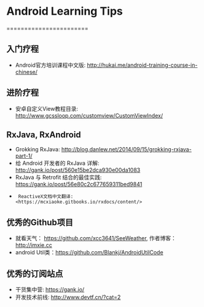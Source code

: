 # Android Learning Tips
=======================
##	入门疗程
*	Android官方培训课程中文版: <http://hukai.me/android-training-course-in-chinese/>


## 	进阶疗程
*	安卓自定义View教程目录: <http://www.gcssloop.com/customview/CustomViewIndex/>

##	RxJava, RxAndroid
 * 	Grokking RxJava: <http://blog.danlew.net/2014/09/15/grokking-rxjava-part-1/>
 * 	给 Android 开发者的 RxJava 详解: <http://gank.io/post/560e15be2dca930e00da1083>
 * 	RxJava 与 Retrofit 结合的最佳实践: <https://gank.io/post/56e80c2c677659311bed9841>
 *  	ReactiveX文档中文翻译: <https://mcxiaoke.gitbooks.io/rxdocs/content/>

##	优秀的Github项目
*	就看天气： <https://github.com/xcc3641/SeeWeather>, 作者博客：<http://imxie.cc>
*  	android Util类：<https://github.com/Blankj/AndroidUtilCode>	

##	优秀的订阅站点
*	干货集中营: <https://gank.io/>
* 	开发技术前线: <http://www.devtf.cn/?cat=2>
